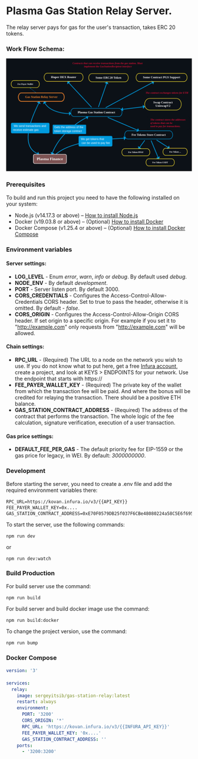 # Plasma Gas Station Relay Server.
The relay server pays for gas for the user's transaction, takes ERC 20 tokens.

### Work Flow Schema:
![Work Flow Scheme](assets/images/work-flow-schema-dark.png)

### Prerequisites
To build and run this project you need to have the following installed on your system:
- Node.js (v14.17.3 or above) – [How to install Node.js](https://nodejs.org/en/download/)
- Docker (v19.03.8 or above) – (Optional) [How to install Docker](https://docs.docker.com/engine/install/)
- Docker Compose (v1.25.4 or above) – (Optional) [How to install Docker Compose](https://docs.docker.com/compose/install/)

### Environment variables
#### Server settings:
- **LOG_LEVEL** - Enum *error*, *warn*, *info* or *debug*. By default used *debug*.
- **NODE_ENV** - By default *development*.
- **PORT** - Server listen port. By default 3000.
- **CORS_CREDENTIALS** - Configures the Access-Control-Allow-Credentials CORS header. Set to true to pass the header, otherwise it is omitted. By default - *false*.
- **CORS_ORIGIN** - Configures the Access-Control-Allow-Origin CORS header. If set origin to a specific origin. For example if you set it to "http://example.com" only requests from "http://example.com" will be allowed.
#### Chain settings:
- **RPC_URL** - (Required) The URL to a node on the network you wish to use. If you do not know what to put here, get a free [Infura account](https://infura.io/), create a project, and look at KEYS > ENDPOINTS for your network. Use the endpoint that starts with https://
- **FEE_PAYER_WALLET_KEY** - (Required) The private key of the wallet from which the transaction fee will be paid. And where the bonus will be credited for relaying  the transaction. There should be a positive ETH balance.
- **GAS_STATION_CONTRACT_ADDRESS** - (Required) The address of the contract that performs the transaction. The whole logic of the fee calculation, signature verification, execution of a user transaction.
#### Gas price settings:
- **DEFAULT_FEE_PER_GAS** - The default priority fee for EIP-1559 or the gas price for legacy, in WEI. By default: *3000000000*.

### Development
Before starting the server, you need to create a .env file and add the required environment variables there:
```dotenv
RPC_URL=https://kovan.infura.io/v3/{{API_KEY}}
FEE_PAYER_WALLET_KEY=0x....
GAS_STATION_CONTRACT_ADDRESS=0xE70F0579DB25f037F6CBe48080224a58C5E6f695
```
To start the server, use the following commands:
```
npm run dev
```
or
```
npm run dev:watch
```
### Build Production
For build server use the command:
```
npm run build
```
For build server and build docker image use the command:
```
npm run build:docker
```
To change the project version, use the command:
```
npm run bump
```
### Docker Compose
```yaml
version: '3'

services:
  relay:
    image: sergeyitsib/gas-station-relay:latest
    restart: always
    environment:
      PORT: '3200'
      CORS_ORIGIN: '*'
      RPC_URL: 'https://kovan.infura.io/v3/{{INFURA_API_KEY}}'
      FEE_PAYER_WALLET_KEY: '0x....'
      GAS_STATION_CONTRACT_ADDRESS: ''
    ports:
      - '3200:3200'
```
